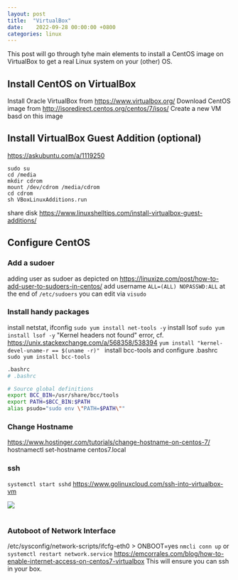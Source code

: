 ```yaml
---
layout: post
title:	"VirtualBox"
date:	 2022-09-28 00:00:00 +0800
categories: linux
---
```


This post will go through tyhe main elements to install a CentOS image on VirtualBox to get a real Linux system on your (other) OS.  

## Install CentOS on VirtualBox
Install Oracle VirtualBox from https://www.virtualbox.org/ 
Download CentOS image from http://isoredirect.centos.org/centos/7/isos/
Create a new VM basd on this image

## Install VirtualBox Guest Addition (optional)
https://askubuntu.com/a/1119250
```
sudo su
cd /media
mkdir cdrom
mount /dev/cdrom /media/cdrom
cd cdrom
sh VBoxLinuxAdditions.run
```
share disk https://www.linuxshelltips.com/install-virtualbox-guest-additions/

## Configure CentOS

### Add a sudoer
adding user as sudoer as depicted on https://linuxize.com/post/how-to-add-user-to-sudoers-in-centos/
add username  `ALL=(ALL) NOPASSWD:ALL` at the end of `/etc/sudoers` 
you can edit via `visudo`

### Install handy packages
install netstat, ifconfig
`sudo yum install net-tools -y`
install lsof
`sudo yum install lsof -y`
"Kernel headers not found" error, cf. https://unix.stackexchange.com/a/568358/538394
`yum install "kernel-devel-uname-r == $(uname -r)" `
install bcc-tools and configure .bashrc
`sudo yum install bcc-tools`
```bash
.bashrc
# .bashrc

# Source global definitions
export BCC_BIN=/usr/share/bcc/tools
export PATH=$BCC_BIN:$PATH
alias psudo="sudo env \"PATH=$PATH\""
```

### Change  Hostname
https://www.hostinger.com/tutorials/change-hostname-on-centos-7/
hostnamectl set-hostname centos7.local

### ssh
`systemctl start sshd` https://www.golinuxcloud.com/ssh-into-virtualbox-vm
<div class="row mt-3">
    <div class="col-sm mt-3 mt-md-0">
        <img class="img-fluid rounded z-depth-1" src="{{ site.baseurl }}/assets/img/2022-09-28-vbox-network-adapter.png">
    </div>
</div>
<br/>

### Autoboot of Network Interface
/etc/sysconfig/network-scripts/ifcfg-eth0 > ONBOOT=yes
`nmcli conn up` or `systemctl restart network.service`
https://emcorrales.com/blog/how-to-enable-internet-access-on-centos7-virtualbox
This will ensure you can ssh in your box. 